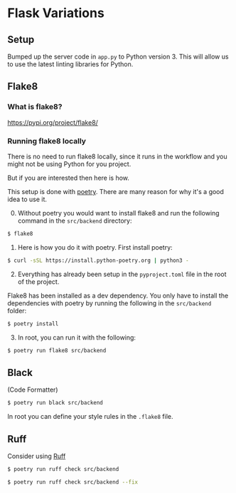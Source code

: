 # Flask Variations

## Setup

Bumped up the server code in `app.py` to Python version 3. This will allow us to use the latest linting libraries for Python. 





## Flake8

### What is flake8?

https://pypi.org/project/flake8/

### Running flake8 locally

There is no need to run flake8 locally, since it runs in the workflow and you might not be using Python for you project. 

But if you are interested then here is how. 

This setup is done with [poetry](https://python-poetry.org/). There are many reason for why it's a good idea to use it. 

0. Without poetry you would want to install flake8 and run the following command in the `src/backend` directory:

```bash
$ flake8
```

1. Here is how you do it with poetry. First install poetry:

```bash
$ curl -sSL https://install.python-poetry.org | python3 -
```

2. Everything has already been setup in the `pyproject.toml` file in the root of the project.

Flake8 has been installed as a dev dependency. You only have to install the dependencies with poetry by running the following in the `src/backend` folder:

```bash
$ poetry install
```

3. In root, you can run it with the following:

```bash
$ poetry run flake8 src/backend
```

## Black

 (Code Formatter)

```bash
$ poetry run black src/backend
```

In root you can define your style rules in the `.flake8` file.

## Ruff

Consider using [Ruff](https://github.com/astral-sh/ruff)

```bash
$ poetry run ruff check src/backend
```

```bash
$ poetry run ruff check src/backend --fix
```